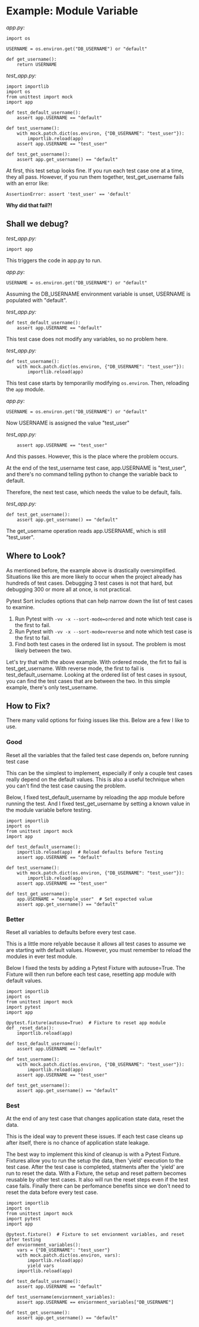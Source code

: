 # Example: Module Variable

_app.py:_
```
import os

USERNAME = os.environ.get("DB_USERNAME") or "default"

def get_username():
    return USERNAME
```

_test_app.py:_
```python3
import importlib
import os
from unittest import mock
import app

def test_default_username():
    assert app.USERNAME == "default"

def test_username():
    with mock.patch.dict(os.environ, {"DB_USERNAME": "test_user"}):
        importlib.reload(app)
    assert app.USERNAME == "test_user"

def test_get_username():
    assert app.get_username() == "default"
```

At first, this test setup looks fine.  If you run each test case one at a time, they all pass.
However, if you run them together, test_get_username fails with an error like:

`AssertionError: assert 'test_user' == 'default'`

**Why did that fail?!**

## Shall we debug?

_test_app.py:_
```python3
import app
```
This triggers the code in app.py to run.

_app.py:_
```python3
USERNAME = os.environ.get("DB_USERNAME") or "default"
```
Assuming the DB_USERNAME environment variable is unset, USERNAME is populated with "default".

_test_app.py:_
```python3
def test_default_username():
    assert app.USERNAME == "default"
```
This test case does not modify any variables, so no problem here.

_test_app.py:_
```python3
def test_username():
    with mock.patch.dict(os.environ, {"DB_USERNAME": "test_user"}):
        importlib.reload(app)
```
This test case starts by temporariliy modifying `os.environ`.  Then, reloading the `app` module.  

_app.py:_
```python3
USERNAME = os.environ.get("DB_USERNAME") or "default"
```
Now USERNAME is assigned the value "test_user"

_test_app.py:_
```python3
    assert app.USERNAME == "test_user"
```
And this passes.  However, this is the place where the problem occurs.

At the end of the test_username test case, app.USERNAME is "test_user", and there's no command telling python to change the variable back to default.

Therefore, the next test case, which needs the value to be default, fails.

_test_app.py:_
```python3
def test_get_username():
    assert app.get_username() == "default"
```
The get_username operation reads app.USERNAME, which is still "test_user".

## Where to Look?

As mentioned before, the example above is drastically oversimplified.
Situations like this are more likely to occur when the project already has hundreds of test cases.
Debugging 3 test cases is not that hard, but debugging 300 or more all at once, is not practical.

Pytest Sort includes options that can help narrow down the list of test cases to examine.

1. Run Pytest with `-vv -x --sort-mode=ordered` and note which test case is the first to fail.
2. Run Pytest with `-vv -x --sort-mode=reverse` and note which test case is the first to fail.
3. Find both test cases in the ordered list in sysout.  The problem is most likely between the two.

Let's try that with the above example.
With ordered mode, the firt to fail is test_get_username.
With reverse mode, the first to fail is test_default_username.
Looking at the ordered list of test cases in sysout, you can find the test cases that are between the two.
In this simple example, there's only test_username.

## How to Fix?

There many valid options for fixing issues like this.  Below are a few I like to use.

### Good

Reset all the variables that the failed test case depends on, before running test case

This can be the simplest to implement, especially if only a couple test cases really depend on the default values.
This is also a useful technique when you can't find the test case causing the problem.

Below, I fixed test_default_username by reloading the app module before running the test.
And I fixed test_get_username by setting a known value in the module variable before testing.

```python3
import importlib
import os
from unittest import mock
import app

def test_default_username():
    importlib.reload(app)  # Reload defaults before Testing
    assert app.USERNAME == "default"

def test_username():
    with mock.patch.dict(os.environ, {"DB_USERNAME": "test_user"}):
        importlib.reload(app)
    assert app.USERNAME == "test_user"

def test_get_username():
    app.USERNAME = "example_user"  # Set expected value
    assert app.get_username() == "default"
```

### Better

Reset all variables to defaults before every test case.

This is a little more relyable because it allows all test cases to assume we are starting with default values.
However, you must remember to reload the modules in ever test module.

Below I fixed the tests by adding a Pytest Fixture with autouse=True.
The Fixture will then run before each test case, resetting app module with default values.

```python3
import importlib
import os
from unittest import mock
import pytest
import app

@pytest.fixture(autouse=True)  # Fixture to reset app module
def _reset_data():
    importlib.reload(app)

def test_default_username():
    assert app.USERNAME == "default"

def test_username():
    with mock.patch.dict(os.environ, {"DB_USERNAME": "test_user"}):
        importlib.reload(app)
    assert app.USERNAME == "test_user"

def test_get_username():
    assert app.get_username() == "default"
```

### Best

At the end of any test case that changes application state data, reset the data.

This is the ideal way to prevent these issues.
If each test case cleans up after itself, there is no chance of application state leakage.

The best way to implement this kind of cleanup is with a Pytest Fixture.
Fixtures allow you to run the setup the data, then 'yield' execution to the test case.
After the test case is completed, statments after the 'yield' are run to reset the data.
With a Fixture, the setup and reset pattern becomes reusable by other test cases.
It also will run the reset steps even if the test case fails.
Finally there can be perfomance benefits since we don't need to reset the data before every test case.

```python3
import importlib
import os
from unittest import mock
import pytest
import app

@pytest.fixture()  # Fixture to set envionment variables, and reset after testing
def enviornment_variables():
    vars = {"DB_USERNAME": "test_user"}
    with mock.patch.dict(os.environ, vars):
        importlib.reload(app)
        yield vars
    importlib.reload(app)

def test_default_username():
    assert app.USERNAME == "default"

def test_username(enviornment_variables):
    assert app.USERNAME == enviornment_variables["DB_USERNAME"]

def test_get_username():
    assert app.get_username() == "default"
```